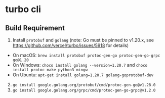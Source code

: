# turbo cli

## Build Requirement

1. Install `protobuf` and `golang` (note: Go must be pinned to v1.20.x, see https://github.com/vercel/turbo/issues/5918 for details)

- On macOS: `brew install protobuf protoc-gen-go protoc-gen-go-grpc go@1.20`
- On Windows: `choco install golang --version=1.20.7` and `choco install protoc make python3 mingw`
- On Ubuntu: `apt-get install golang=1.20.7 golang-goprotobuf-dev`

2. `go install google.golang.org/protobuf/cmd/protoc-gen-go@v1.28.0`
3. `go install google.golang.org/grpc/cmd/protoc-gen-go-grpc@v1.2.0`
